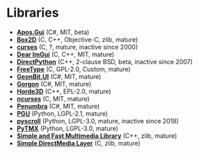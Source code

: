 [comment]: # (autogenerated content, do not edit)
# Libraries

- **[Apos.Gui](../aposgui.md)** (C#, MIT, beta)
- **[Box2D](../box2d.md)** (C, C++, Objective-C, zlib, mature)
- **[curses](../curses.md)** (C, ?, mature, inactive since 2000)
- **[Dear ImGui](../dear_imgui.md)** (C, C++, MIT, mature)
- **[DirectPython](../directpython.md)** (C++, 2-clause BSD, beta, inactive since 2007)
- **[FreeType](../freetype.md)** (C, GPL-2.0, Custom, mature)
- **[GeonBit.UI](../geonbitui.md)** (C#, MIT, mature)
- **[Gorgon](../gorgon.md)** (C#, MIT, mature)
- **[Horde3D](../horde3d.md)** (C++, EPL-2.0, mature)
- **[ncurses](../ncurses.md)** (C, MIT, mature)
- **[Penumbra](../penumbra.md)** (C#, MIT, mature)
- **[PGU](../pgu.md)** (Python, LGPL-2.1, mature)
- **[pyscroll](../pyscroll.md)** (Python, LGPL-3.0, mature, inactive since 2018)
- **[PyTMX](../pytmx.md)** (Python, LGPL-3.0, mature)
- **[Simple and Fast Multimedia Library](../simple_and_fast_multimedia_library.md)** (C++, zlib, mature)
- **[Simple DirectMedia Layer](../simple_directmedia_layer.md)** (C, zlib, mature)